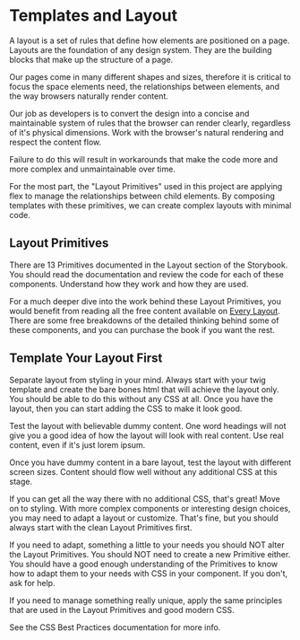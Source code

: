 <!-- This is the general documentation layout. Add or remove any sections as needed, but try to stay consistent across components. -->
# Templates and Layout

A layout is a set of rules that define how elements are positioned on a page. Layouts are the foundation of any design system. They are the building blocks that make up the structure of a page.

Our pages come in many different shapes and sizes, therefore it is critical to focus the space elements need, the relationships between elements, and the way browsers naturally render content.

Our job as developers is to convert the design into a concise and maintainable system of rules that the browser can render clearly, regardless of it's physical dimensions. Work with the browser's natural rendering and respect the content flow.

Failure to do this will result in workarounds that make the code more and more complex and unmaintainable over time.

For the most part, the "Layout Primitives" used in this project are applying flex to manage the relationships between child elements. By composing templates with these primitives, we can create complex layouts with minimal code.

## Layout Primitives

There are 13 Primitives documented in the Layout section of the Storybook. You should read the documentation and review the code for each of these components. Understand how they work and how they are used.

For a much deeper dive into the work behind these Layout Primitives, you would benefit from reading all the free content available on [Every Layout](https://every-layout.dev/rudiments/boxes/). There are some free breakdowns of the detailed thinking behind some of these components, and you can purchase the book if you want the rest.

## Template Your Layout First

Separate layout from styling in your mind. Always start with your twig template and create the bare bones html that will achieve the layout only. You should be able to do this without any CSS at all. Once you have the layout, then you can start adding the CSS to make it look good.

Test the layout with believable dummy content. One word headings will not give you a good idea of how the layout will look with real content. Use real content, even if it's just lorem ipsum.

Once you have dummy content in a bare layout, test the layout with different screen sizes. Content should flow well without any additional CSS at this stage.

If you can get all the way there with no additional CSS, that's great! Move on to styling. With more complex components or interesting design choices, you may need to adapt a layout or customize. That's fine, but you should always start with the clean Layout Primitives first.

If you need to adapt, something a little to your needs you should NOT alter the Layout Primitives. You should NOT need to create a new Primitive either. You should have a good enough understanding of the Primitives to know how to adapt them to your needs with CSS in your component. If you don't, ask for help.

If you need to manage something really unique, apply the same principles that are used in the Layout Primitives and good modern CSS.

See the CSS Best Practices documentation for more info.
